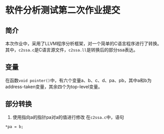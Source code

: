 软件分析测试第二次作业提交
=======================

## 简介

本次作业中，采用了LLVM程序分析框架，对一个简单的C语言程序进行了转换。其中，`c2ssa.c`是C语言源文件，`c2ssa.ll`是转换后的部分ssa表达。

## 变量

在函数`void pointer()`中，有六个变量a、b、c、d、pa、pb，其中a和b为address-taken变量，其余四个为top-level变量。

## 部分转换
1. 使用指向a的指针pa对a的值进行修改
在`c2ssa.c`中，语句
```
*pa = b;
```
